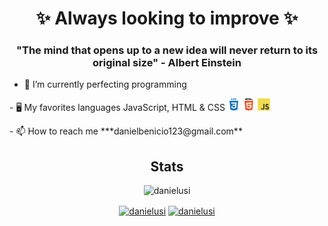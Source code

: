 <h1 align="center">✨ Always looking to improve ✨</h1>

<h3 align="center">"The mind that opens up to a new idea will never return to its original size" - Albert Einstein</h3>

- 🌱 I’m currently perfecting programming

<p>
- 🖥️ My favorites languages JavaScript, HTML & CSS
<img src="https://raw.githubusercontent.com/devicons/devicon/master/icons/css3/css3-plain-wordmark.svg" alt="css3"  width="20" height="20"/>
<img src="https://raw.githubusercontent.com/devicons/devicon/master/icons/html5/html5-original-wordmark.svg" alt="html5"  width="20" height="20"/>
<img src="https://raw.githubusercontent.com/devicons/devicon/master/icons/javascript/javascript-original.svg" alt="javascript" width="20" height="20"/>
</p>
- 📫 How to reach me ***danielbenicio123@gmail.com**


<h2 align="center">Stats</h3>


<p align="center">
<img src="https://github-readme-stats.vercel.app/api?username=danielusi&show_icons=true" alt="danielusi"/> 
</p>



<p align="center">
<a href="https://www.linkedin.com/in/danielbenicio/" target="blank"><img align="center" src="https://cdn.jsdelivr.net/npm/simple-icons@3.0.1/icons/linkedin.svg" alt="danielusi" height="20" width="20" /></a>
<a href="https://www.facebook.com/daniel.benicio.90/" target="blank"><img align="center" src="https://cdn.jsdelivr.net/npm/simple-icons@3.0.1/icons/facebook.svg" alt="danielusi" height="20" width="20" /></a>
</p>

